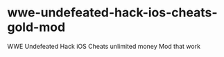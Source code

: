 # wwe-undefeated-hack-ios-cheats-gold-mod
WWE Undefeated Hack iOS Cheats unlimited money Mod that work
